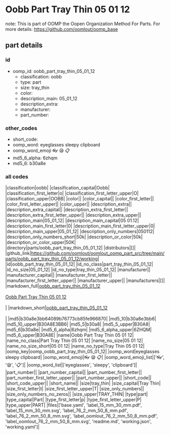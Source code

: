 # Oobb Part Tray Thin 05 01 12  

note: This is part of OOMP the Oopen Organization Method For Parts. For more details: https://github.com/oomlout/oomp_base

##  part details





### id
* oomp_id: oobb_part_tray_thin_05_01_12
  * classification: oobb
  * type: part
  * size: tray_thin
  * color: 
  * description_main: 05_01_12
  * description_extra: 
  * manufacturer: 
  * part_number: 

### other_codes
* short_code: 
* oomp_word: eyeglasses sleepy clipboard
* oomp_word_emoji :eyeglasses: :sleepy: :clipboard:
* md5_6_alpha: 6zhqm
* md5_6: b30a8e

### all codes 
|classification|oobb|
|classification_capital|Oobb|
|classification_first_letter|o|
|classification_first_letter_upper|O|
|classification_upper|OOBB|
|color||
|color_capital||
|color_first_letter||
|color_first_letter_upper||
|color_upper||
|description_extra||
|description_extra_capital||
|description_extra_first_letter||
|description_extra_first_letter_upper||
|description_extra_upper||
|description_main|05_01_12|
|description_main_capital|05 01.12|
|description_main_first_letter|0|
|description_main_first_letter_upper|0|
|description_main_upper|05_01_12|
|description_only_numbers|050112|
|description_only_numbers_short|50k|
|description_or_color|50k|
|description_or_color_upper|50K|
|directory|parts/oobb_part_tray_thin_05_01_12|
|distributors|[]|
|github_link|https://github.com/oomlout/oomlout_oomp_part_src/tree/main/parts/oobb_part_tray_thin_05_01_12/working|
|id|oobb_part_tray_thin_05_01_12|
|id_no_class|part_tray_thin_05_01_12|
|id_no_size|05_01_12|
|id_no_type|tray_thin_05_01_12|
|manufacturer||
|manufacturer_capital||
|manufacturer_first_letter||
|manufacturer_first_letter_upper||
|manufacturer_upper||
|manufacturers|[]|
|markdown_full|[oobb_part_tray_thin_05_01_12](https://github.com/oomlout/oomlout_oomp_part_src/tree/main/parts/oobb_part_tray_thin_05_01_12/working)<br>[](https://github.com/oomlout/oomlout_oomp_part_src/tree/main/parts/oobb_part_tray_thin_05_01_12/working)<br>[Oobb Part Tray Thin 05 01 12](https://github.com/oomlout/oomlout_oomp_part_src/tree/main/parts/oobb_part_tray_thin_05_01_12/working)<br><br>|
|markdown_short|[oobb_part_tray_thin_05_01_12](https://github.com/oomlout/oomlout_oomp_part_src/tree/main/parts/oobb_part_tray_thin_05_01_12/working)<br><br>|
|md5|b30a8e3bb64089b76773cb85fe966870|
|md5_10|b30a8e3bb6|
|md5_10_upper|B30A8E3BB6|
|md5_5|b30a8|
|md5_5_upper|B30A8|
|md5_6|b30a8e|
|md5_6_alpha|6zhqm|
|md5_6_alpha_upper|6ZHQM|
|md5_6_upper|B30A8E|
|name|Oobb Part Tray Thin 05 01 12|
|name_no_class|Part Tray Thin 05 01 12|
|name_no_size|05 01 12|
|name_no_size_short|05 01 12|
|name_no_type|Tray Thin 05 01 12|
|oomp_key|oomp_oobb_part_tray_thin_05_01_12|
|oomp_word|eyeglasses sleepy clipboard|
|oomp_word_emoji|:eyeglasses: :sleepy: :clipboard:|
|oomp_word_emoji_list|[':eyeglasses:', ':sleepy:', ':clipboard:']|
|oomp_word_list|['eyeglasses', 'sleepy', 'clipboard']|
|part_number||
|part_number_capital||
|part_number_first_letter||
|part_number_first_letter_upper||
|part_number_upper||
|short_code||
|short_code_upper||
|short_name||
|size|tray_thin|
|size_capital|Tray Thin|
|size_first_letter|t|
|size_first_letter_upper|T|
|size_only_numbers||
|size_only_numbers_no_zeros||
|size_upper|TRAY_THIN|
|type|part|
|type_capital|Part|
|type_first_letter|p|
|type_first_letter_upper|P|
|type_upper|PART|
|files|['base.yaml', 'label_15_mm_30_mm.pdf', 'label_15_mm_30_mm.svg', 'label_76_2_mm_50_8_mm.pdf', 'label_76_2_mm_50_8_mm.svg', 'label_oomlout_76_2_mm_50_8_mm.pdf', 'label_oomlout_76_2_mm_50_8_mm.svg', 'readme.md', 'working.json', 'working.yaml']|
